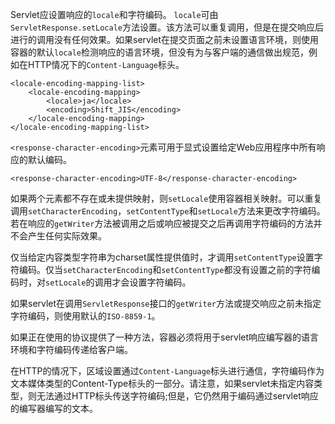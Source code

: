 Servlet应设置响应的`locale`和字符编码。 `locale`可由`ServletResponse.setLocale`方法设置。该方法可以重复调用，但是在提交响应后进行的调用没有任何效果。如果servlet在提交页面之前未设置语言环境，则使用容器的默认`locale`检测响应的语言环境，但没有为与客户端的通信做出规范，例如在HTTP情况下的`Content-Language`标头。

	<locale-encoding-mapping-list>
		<locale-encoding-mapping>
			<locale>ja</locale>
			<encoding>Shift_JIS</encoding>
		</locale-encoding-mapping>
	</locale-encoding-mapping-list>

`<response-character-encoding>`元素可用于显式设置给定Web应用程序中所有响应的默认编码。

	<response-character-encoding>UTF-8</response-character-encoding>

如果两个元素都不存在或未提供映射，则`setLocale`使用容器相关映射。可以重复调用`setCharacterEncoding`，`setContentType`和`setLocale`方法来更改字符编码。若在响应的`getWriter`方法被调用之后或响应被提交之后再调用字符编码的方法并不会产生任何实际效果。

仅当给定内容类型字符串为charset属性提供值时，才调用`setContentType`设置字符编码。仅当`setCharacterEncoding`和`setContentType`都没有设置之前的字符编码时，对`setLocale`的调用才会设置字符编码。

如果servlet在调用`ServletResponse`接口的`getWriter`方法或提交响应之前未指定字符编码，则使用默认的`ISO-8859-1`。

如果正在使用的协议提供了一种方法，容器必须将用于servlet响应编写器的语言环境和字符编码传递给客户端。

在HTTP的情况下，区域设置通过`Content-Language`标头进行通信，字符编码作为文本媒体类型的Content-Type标头的一部分。请注意，如果servlet未指定内容类型，则无法通过HTTP标头传送字符编码;但是，它仍然用于编码通过servlet响应的编写器编写的文本。